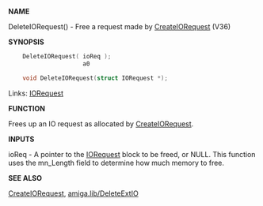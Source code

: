 
**NAME**

DeleteIORequest() - Free a request made by [CreateIORequest](CreateIORequest.md)  (V36)

**SYNOPSIS**

```c
    DeleteIORequest( ioReq );
                     a0

    void DeleteIORequest(struct IORequest *);

```
Links: [IORequest](_0094.md) 

**FUNCTION**

Frees up an IO request as allocated by [CreateIORequest](CreateIORequest.md).

**INPUTS**

ioReq - A pointer to the [IORequest](_0094.md) block to be freed, or NULL.
This function uses the mn_Length field to determine how
much memory to free.

**SEE ALSO**

[CreateIORequest](CreateIORequest.md), [amiga.lib/DeleteExtIO](_0152.md)

